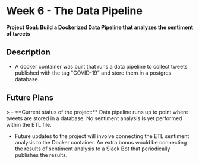 <h1>Week 6 - The Data Pipeline</h1>

**Project Goal: Build a Dockerized Data Pipeline that analyzes the sentiment of tweets**

<h2>Description</h2>

- A docker container was built that runs a data pipeline to collect tweets published with the tag "COVID-19" and store them in a postgres database.

<h2>Future Plans</h2>>
- **Current status of the project:** Data pipeline runs up to point where tweets are stored in a database. No sentiment analysis is yet performed within the ETL file. 

- Future updates to the project will involve connecting the ETL sentiment analysis to the Docker container. An extra bonus would be connecting the results of sentiment analysis to a Slack Bot that periodically publishes the results.
